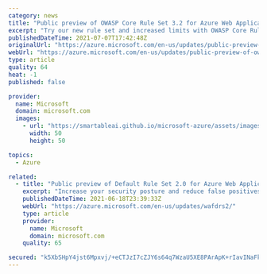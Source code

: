 ```yaml
---
category: news
title: "Public preview of OWASP Core Rule Set 3.2 for Azure Web Application Firewall "
excerpt: "Try our new rule set and increased limits with OWASP Core Rule Set 3.2, now in public preview for Azure Web Application Firewall. "
publishedDateTime: 2021-07-07T17:42:48Z
originalUrl: "https://azure.microsoft.com/en-us/updates/public-preview-of-owasp-core-rule-set-32-for-azure-web-application-firewall/"
webUrl: "https://azure.microsoft.com/en-us/updates/public-preview-of-owasp-core-rule-set-32-for-azure-web-application-firewall/"
type: article
quality: 64
heat: -1
published: false

provider:
  name: Microsoft
  domain: microsoft.com
  images:
    - url: "https://smartableai.github.io/microsoft-azure/assets/images/organizations/microsoft.com-50x50.jpg"
      width: 50
      height: 50

topics:
  - Azure

related:
  - title: "Public preview of Default Rule Set 2.0 for Azure Web Application Firewall "
    excerpt: "Increase your security posture and reduce false positives with the Default Rule Set 2.0, now in public preview for Azure Web Application Firewall. "
    publishedDateTime: 2021-06-18T23:39:33Z
    webUrl: "https://azure.microsoft.com/en-us/updates/wafdrs2/"
    type: article
    provider:
      name: Microsoft
      domain: microsoft.com
    quality: 65

secured: "k5XbSHpY4jst6Mpxvj/+eCTJzI7cZJY6s64q7WzaU5XE8PArApK+rIavINaFkP62nrjNm3j2ZhltU9d1vYG4AbTtVkGTiRvZKjiPDY9McrS5HwpuBgHKpqZU6c6t5IenwgLU+j2hOWgCkYGuF6krkEy7jYx7mOi4KMJhvBSUcAKxm4cBDSj8CupVGs0kyW2Zrf2QipH9Cfm4CkP7JMGus41G6J4SSFvO3+UVQgUIBKB3nk2hF+UNruREOv/ztptjYxIxAkVS18doMsv9MnGnAZcdZxVq/j56D8bVkbpbU2n5HeoYf/lExo26pSTUtgdcVH7FFUCEal1hnVU5iJLbbolE3d6F7zb82rWWGOZ3luU=;X1DKNQy8RcjHCUZ5U9CKoA=="
---
```


